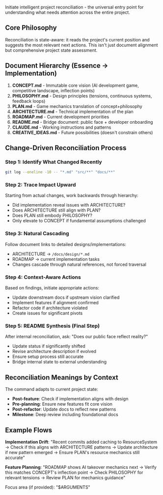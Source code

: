 Initiate intelligent project reconciliation - the universal entry point for understanding what needs attention across the entire project.

## Core Philosophy
Reconciliation is state-aware: it reads the project's current position and suggests the most relevant next actions. This isn't just document alignment but comprehensive project state assessment.

## Document Hierarchy (Essence → Implementation)
1. **CONCEPT.md** - Immutable core vision (AI development game, competitive landscape, inflection points)
2. **PHILOSOPHY.md** - Design principles (tensions, continuous systems, feedback loops)
3. **PLAN.md** - Game mechanics translation of concept+philosophy
4. **ARCHITECTURE.md** - Technical implementation of the plan
5. **ROADMAP.md** - Current development priorities
6. **README.md** - Bridge document: public face + developer onboarding
7. **CLAUDE.md** - Working instructions and patterns
8. **CREATIVE_IDEAS.md** - Future possibilities (doesn't constrain others)

## Change-Driven Reconciliation Process

### Step 1: Identify What Changed Recently
```bash
git log --oneline -10 -- "*.md" "src/**" "docs/**"
```

### Step 2: Trace Impact Upward
Starting from actual changes, work backwards through hierarchy:
- Did implementation reveal issues with ARCHITECTURE?
- Does ARCHITECTURE still align with PLAN?
- Does PLAN still embody PHILOSOPHY?
- Only elevate to CONCEPT if fundamental assumptions challenged

### Step 3: Natural Cascading
Follow document links to detailed designs/implementations:
- ARCHITECTURE → `/docs/design/*.md`
- ROADMAP → current implementation tasks
- Changes cascade through natural references, not forced traversal

### Step 4: Context-Aware Actions
Based on findings, initiate appropriate actions:
- Update downstream docs if upstream vision clarified
- Implement features if alignment confirmed
- Refactor code if architecture violated
- Create issues for significant pivots

### Step 5: README Synthesis (Final Step)
After internal reconciliation, ask: "Does our public face reflect reality?"
- Update status if significantly shifted
- Revise architecture description if evolved
- Ensure setup process still accurate
- Bridge internal state to external understanding

## Reconciliation Meanings by Context

The command adapts to current project state:
- **Post-feature**: Check if implementation aligns with design
- **Pre-planning**: Ensure new features fit core vision
- **Post-refactor**: Update docs to reflect new patterns
- **Milestone**: Deep review including foundational docs

## Example Flows

**Implementation Drift**:
"Recent commits added caching to ResourceSystem → Check if this aligns with ARCHITECTURE patterns → Update architecture if new pattern emerged → Ensure PLAN's resource mechanics still accurate"

**Feature Planning**:
"ROADMAP shows AI takeover mechanics next → Verify this matches CONCEPT's inflection point → Check PHILOSOPHY for relevant tensions → Review PLAN for mechanics guidance"

Focus area (if provided): "$ARGUMENTS"